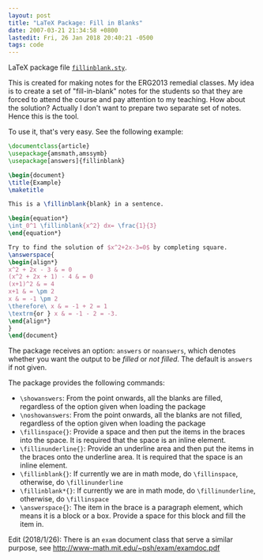 ```yaml
---
layout: post
title: "LaTeX Package: Fill in Blanks"
date: 2007-03-21 21:34:58 +0800
lastedit: Fri, 26 Jan 2018 20:40:21 -0500
tags: code
---
```


LaTeX package file [`fillinblank.sty`](/img/fillinblank.sty).

This is created for making notes for the ERG2013 remedial classes. My idea is to
create a set of "fill-in-blank" notes for the students so that they are forced
to attend the course and pay attention to my teaching. How about the solution?
Actually I don't want to prepare two separate set of notes. Hence this is the
tool.

To use it, that's very easy. See the following example:

```tex
\documentclass{article}
\usepackage{amsmath,amssymb}
\usepackage[answers]{fillinblank}

\begin{document}
\title{Example}
\maketitle

This is a \fillinblank{blank} in a sentence.

\begin{equation*}
\int_0^1 \fillinblank{x^2} dx= \frac{1}{3}
\end{equation*}

Try to find the solution of $x^2+2x-3=0$ by completing square.
\answerspace{
\begin{align*}
x^2 + 2x - 3 & = 0   
(x^2 + 2x + 1) - 4 & = 0   
(x+1)^2 & = 4   
x+1 & = \pm 2   
x & = -1 \pm 2   
\therefore\ x & = -1 + 2 = 1   
\textrm{or } x & = -1 - 2 = -3.
\end{align*}
}
\end{document}
```

The package receives an option: `answers` or `noanswers`, which denotes whether
you want the output to be *filled* or *not filled*. The default is `answers` if
not given.

The package provides the following commands:

  * `\showanswers`: From the point onwards, all the blanks are filled, regardless of the option given when loading the package
  * `\noshowanswers`: From the point onwards, all the blanks are not filled, regardless of the option given when loading the package
  * `\fillinspace{}`: Provide a space and then put the items in the braces into the space. It is required that the space is an inline element.
  * `\fillinunderline{}`: Provide an underline area and then put the items in the braces onto the underline area. It is required that the space is an inline element.
  * `\fillinblank{}`: If currently we are in math mode, do `\fillinspace`, otherwise, do `\fillinunderline`
  * `\fillinblank*{}`: If currently we are in math mode, do `\fillinunderline`, otherwise, do `\fillinspace`
  * `\answerspace{}`: The item in the brace is a paragraph element, which means it is a block or a box. Provide a space for this block and fill the item in.

Edit (2018/1/26): There is an `exam` document class that serve a similar
purpose, see <http://www-math.mit.edu/~psh/exam/examdoc.pdf>
